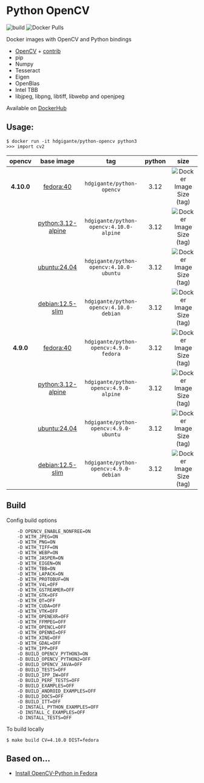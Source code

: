 # Python OpenCV

![build](https://github.com/gigante/python-opencv/actions/workflows/build.yml/badge.svg)
![Docker Pulls](https://img.shields.io/docker/pulls/hdgigante/python-opencv?style=flat-square)

Docker images with OpenCV and Python bindings

- [OpenCV](https://github.com/opencv/opencv) + [contrib](https://github.com/opencv/opencv_contrib)
- pip
- Numpy
- Tesseract
- Eigen
- OpenBlas
- Intel TBB
- libjpeg, libpng, libtiff, libwebp and openjpeg

Available on [DockerHub](https://hub.docker.com/r/hdgigante/python-opencv)

## Usage:

```
$ docker run -it hdgigante/python-opencv python3
>>> import cv2
```

| opencv | base image | tag | python | size |
|:---------:|:------:|:-----:|:-----:|:-----:|
| **4.10.0** | [fedora:40](https://hub.docker.com/_/fedora) | `hdgigante/python-opencv` | 3.12 | ![Docker Image Size (tag)](https://img.shields.io/docker/image-size/hdgigante/python-opencv/4.10.0-fedora?label=%20&logo=docker&logoColor=white&style=flat-square) |
| | [python:3.12-alpine](https://hub.docker.com/_/python) | `hdgigante/python-opencv:4.10.0-alpine` | 3.12 | ![Docker Image Size (tag)](https://img.shields.io/docker/image-size/hdgigante/python-opencv/4.10.0-alpine?label=%20&logo=docker&logoColor=white&style=flat-square) |
| | [ubuntu:24.04](https://hub.docker.com/_/ubuntu) | `hdgigante/python-opencv:4.10.0-ubuntu` | 3.12 | ![Docker Image Size (tag)](https://img.shields.io/docker/image-size/hdgigante/python-opencv/4.10.0-ubuntu?label=%20&logo=docker&logoColor=white&style=flat-square) |
| | [debian:12.5-slim](https://hub.docker.com/_/debian) | `hdgigante/python-opencv:4.10.0-debian` | 3.12 | ![Docker Image Size (tag)](https://img.shields.io/docker/image-size/hdgigante/python-opencv/4.10.0-debian?label=%20&logo=docker&logoColor=white&style=flat-square) |
| **4.9.0** | [fedora:40](https://hub.docker.com/_/fedora) | `hdgigante/python-opencv:4.9.0-fedora` | 3.12 | ![Docker Image Size (tag)](https://img.shields.io/docker/image-size/hdgigante/python-opencv/4.9.0-fedora?label=%20&logo=docker&logoColor=white&style=flat-square) |
| | [python:3.12-alpine](https://hub.docker.com/_/python) | `hdgigante/python-opencv:4.9.0-alpine` | 3.12 | ![Docker Image Size (tag)](https://img.shields.io/docker/image-size/hdgigante/python-opencv/4.9.0-alpine?label=%20&logo=docker&logoColor=white&style=flat-square) |
| | [ubuntu:24.04](https://hub.docker.com/_/ubuntu) | `hdgigante/python-opencv:4.9.0-ubuntu` | 3.12 | ![Docker Image Size (tag)](https://img.shields.io/docker/image-size/hdgigante/python-opencv/4.9.0-ubuntu?label=%20&logo=docker&logoColor=white&style=flat-square) |
| | [debian:12.5-slim](https://hub.docker.com/_/debian) | `hdgigante/python-opencv:4.9.0-debian` | 3.12 | ![Docker Image Size (tag)](https://img.shields.io/docker/image-size/hdgigante/python-opencv/4.9.0-debian?label=%20&logo=docker&logoColor=white&style=flat-square) |

## Build

Config build options

```
    -D OPENCV_ENABLE_NONFREE=ON
    -D WITH_JPEG=ON
    -D WITH_PNG=ON
    -D WITH_TIFF=ON
    -D WITH_WEBP=ON
    -D WITH_JASPER=ON
    -D WITH_EIGEN=ON
    -D WITH_TBB=ON
    -D WITH_LAPACK=ON
    -D WITH_PROTOBUF=ON
    -D WITH_V4L=OFF
    -D WITH_GSTREAMER=OFF
    -D WITH_GTK=OFF
    -D WITH_QT=OFF
    -D WITH_CUDA=OFF
    -D WITH_VTK=OFF
    -D WITH_OPENEXR=OFF
    -D WITH_FFMPEG=OFF
    -D WITH_OPENCL=OFF
    -D WITH_OPENNI=OFF
    -D WITH_XINE=OFF
    -D WITH_GDAL=OFF
    -D WITH_IPP=OFF
    -D BUILD_OPENCV_PYTHON3=ON
    -D BUILD_OPENCV_PYTHON2=OFF
    -D BUILD_OPENCV_JAVA=OFF
    -D BUILD_TESTS=OFF
    -D BUILD_IPP_IW=OFF
    -D BUILD_PERF_TESTS=OFF
    -D BUILD_EXAMPLES=OFF
    -D BUILD_ANDROID_EXAMPLES=OFF
    -D BUILD_DOCS=OFF
    -D BUILD_ITT=OFF
    -D INSTALL_PYTHON_EXAMPLES=OFF
    -D INSTALL_C_EXAMPLES=OFF
    -D INSTALL_TESTS=OFF
```

To build locally

```
$ make build CV=4.10.0 DIST=fedora
```

## Based on...

- [Install OpenCV-Python in Fedora](https://docs.opencv.org/4.10.0/dd/dd5/tutorial_py_setup_in_fedora.html)

